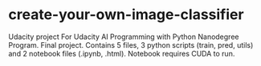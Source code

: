 # create-your-own-image-classifier
Udacity project
For Udacity AI Programming with Python Nanodegree Program. Final project. Contains 5 files, 3 python scripts (train, pred, utils) and 2 notebook files (.ipynb, .html). Notebook requires CUDA to run.
